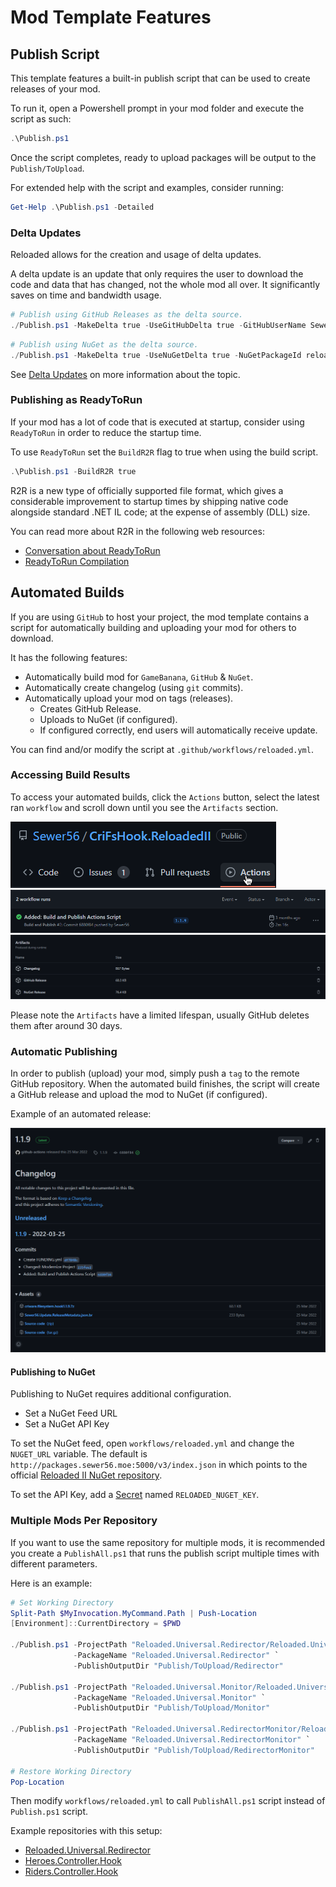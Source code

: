 # Mod Template Features

## Publish Script

This template features a built-in publish script that can be used to create releases of your mod.  

To run it, open a Powershell prompt in your mod folder and execute the script as such:  
```powershell
.\Publish.ps1
```

Once the script completes, ready to upload packages will be output to the `Publish/ToUpload`.  

For extended help with the script and examples, consider running:  
```powershell
Get-Help .\Publish.ps1 -Detailed
```

### Delta Updates

Reloaded allows for the creation and usage of delta updates.

A delta update is an update that only requires the user to download the code and data that has changed, not the whole mod all over. It significantly saves on time and bandwidth usage.

```powershell
# Publish using GitHub Releases as the delta source.
./Publish.ps1 -MakeDelta true -UseGitHubDelta true -GitHubUserName Sewer56 -GitHubRepoName Reloaded.SharedLib.Hooks.ReloadedII -GitHubFallbackPattern reloaded.sharedlib.hooks.zip
```

```powershell
# Publish using NuGet as the delta source.
./Publish.ps1 -MakeDelta true -UseNuGetDelta true -NuGetPackageId reloaded.sharedlib.hooks -NuGetFeedUrl http://packages.sewer56.moe:5000/v3/index.json
```

See [Delta Updates](./PublishingMods/#delta-updates) on more information about the topic.

### Publishing as ReadyToRun

If your mod has a lot of code that is executed at startup, consider using `ReadyToRun` in order to reduce the startup time.  

To use `ReadyToRun` set the `BuildR2R` flag to true when using the build script.  

```powershell
.\Publish.ps1 -BuildR2R true
```

R2R is a new type of officially supported file format, which gives a considerable improvement to startup times by shipping native code alongside standard .NET IL code; at the expense of assembly (DLL) size.  

You can read more about R2R in the following web resources:

- [Conversation about ReadyToRun](https://devblogs.microsoft.com/dotnet/conversation-about-ready-to-run/)  
- [ReadyToRun Compilation](https://docs.microsoft.com/en-us/dotnet/core/deploying/ready-to-run)  

## Automated Builds  

If you are using `GitHub` to host your project, the mod template contains a script for automatically building and uploading your mod for others to download.  

It has the following features:  
- Automatically build mod for `GameBanana`, `GitHub` & `NuGet`.  
- Automatically create changelog (using `git` commits).  
- Automatically upload your mod on tags (releases).  
    - Creates GitHub Release.  
    - Uploads to NuGet (if configured).  
    - If configured correctly, end users will automatically receive update.  

You can find and/or modify the script at `.github/workflows/reloaded.yml`.  

### Accessing Build Results

To access your automated builds, click the `Actions` button, select the latest ran `workflow` and scroll down until you see the `Artifacts` section.  

![Build 1](./Images/GitHubActions1.png)  
![Build 2](./Images/GitHubActions2.png)  
![Build 3](./Images/GitHubActions3.png)  

Please note the `Artifacts` have a limited lifespan, usually GitHub deletes them after around 30 days.  

### Automatic Publishing

In order to publish (upload) your mod, simply push a `tag` to the remote GitHub repository.  When the automated build finishes, the script will create a GitHub release and upload the mod to NuGet (if configured).

Example of an automated release:  

![Release](./Images/GitHubCiCdRelease.png)  

#### Publishing to NuGet

Publishing to NuGet requires additional configuration.  
- Set a NuGet Feed URL  
- Set a NuGet API Key

To set the NuGet feed, open `workflows/reloaded.yml` and change the `NUGET_URL` variable. The default is `http://packages.sewer56.moe:5000/v3/index.json` in which points to the official [Reloaded II NuGet repository](http://packages.sewer56.moe:5000).  

To set the API Key, add a [Secret](https://docs.github.com/en/actions/security-guides/encrypted-secrets#creating-encrypted-secrets-for-a-repository) named `RELOADED_NUGET_KEY`.  

### Multiple Mods Per Repository

If you want to use the same repository for multiple mods, it is recommended you create a `PublishAll.ps1` that runs the publish script multiple times with different parameters.  

Here is an example:  

```powershell
# Set Working Directory
Split-Path $MyInvocation.MyCommand.Path | Push-Location
[Environment]::CurrentDirectory = $PWD

./Publish.ps1 -ProjectPath "Reloaded.Universal.Redirector/Reloaded.Universal.Redirector.csproj" `
              -PackageName "Reloaded.Universal.Redirector" `
              -PublishOutputDir "Publish/ToUpload/Redirector" 

./Publish.ps1 -ProjectPath "Reloaded.Universal.Monitor/Reloaded.Universal.Monitor.csproj" `
              -PackageName "Reloaded.Universal.Monitor" `
              -PublishOutputDir "Publish/ToUpload/Monitor" 

./Publish.ps1 -ProjectPath "Reloaded.Universal.RedirectorMonitor/Reloaded.Universal.RedirectorMonitor.csproj" `
              -PackageName "Reloaded.Universal.RedirectorMonitor" `
              -PublishOutputDir "Publish/ToUpload/RedirectorMonitor" 

# Restore Working Directory  
Pop-Location
```

Then modify `workflows/reloaded.yml` to call `PublishAll.ps1` script instead of `Publish.ps1` script.  

Example repositories with this setup:  
- [Reloaded.Universal.Redirector](https://github.com/Reloaded-Project/reloaded.universal.redirector)  
- [Heroes.Controller.Hook](https://github.com/Sewer56/Heroes.Controller.Hook.ReloadedII)  
- [Riders.Controller.Hook](https://github.com/Sewer56/Riders.Controller.Hook)  

